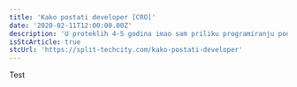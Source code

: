 ```yaml
---
title: 'Kako postati developer [CRO]'
date: '2020-02-11T12:00:00.00Z'
description: 'U proteklih 4-5 godina imao sam priliku programiranju podučavati uglavnom studente...'
isStcArticle: true
stcUrl: 'https://split-techcity.com/kako-postati-developer'
---
```


Test